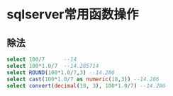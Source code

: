 sqlserver常用函数操作
===================

## 除法
```sql
select 100/7      --14
select 100*1.0/7  --14.285714
select ROUND(100*1.0/7,3) --14.286
select cast(100*1.0/7 as numeric(18,3)) --14.286
select convert(decimal(18, 3), 100*1.0/7) --14.286
```